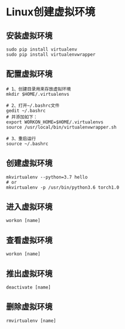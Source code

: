 # Linux创建虚拟环境

## 安装虚拟环境

```
sudo pip install virtualenv
sudo pip install virtualenvwrapper
```

## 配置虚拟环境

```
# 1、创建目录用来存放虚拟环境
mkdir $HOME/.virtualenvs

# 2、打开~/.bashrc文件
gedit ~/.bashrc
# 并添加如下：
export WORKON_HOME=$HOME/.virtualenvs
source /usr/local/bin/virtualenvwrapper.sh

# 3、重启运行
source ~/.bashrc
```

## 创建虚拟环境

```
mkvirtualenv --python=3.7 hello
# or
mkvirtualenv -p /usr/bin/python3.6 torch1.0
```

## 进入虚拟环境

```
workon [name]
```

## 查看虚拟环境

```
workon [name]
```

## 推出虚拟环境

```
deactivate [name]
```

## 删除虚拟环境

```
rmvirtualenv [name]
```

